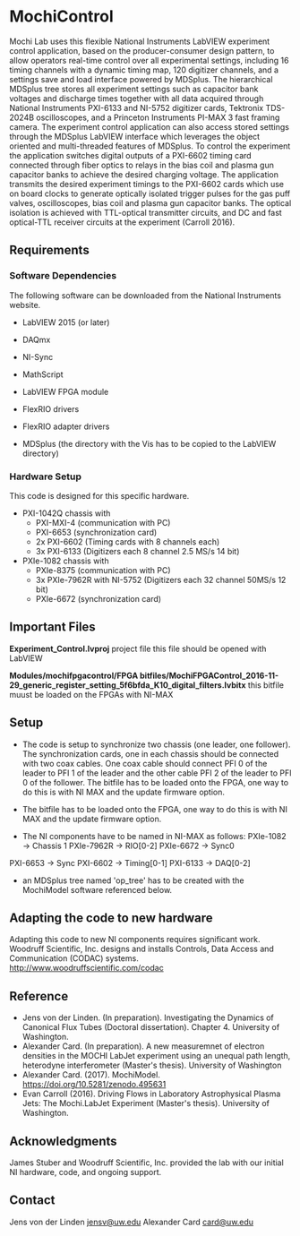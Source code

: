 # MochiControl
Mochi Lab uses this flexible National Instruments LabVIEW experiment control application, based on the producer-consumer design pattern, to allow operators real-time control over all experimental settings, including 16 timing channels with a dynamic timing map, 120 digitizer channels, and a settings save and load interface powered by MDSplus.
The hierarchical MDSplus tree stores all experiment settings such as capacitor bank voltages and discharge times together with all data acquired through National Instruments PXI-6133 and NI-5752 digitizer cards, Tektronix TDS-2024B oscilloscopes, and a Princeton Instruments PI-MAX 3 fast framing camera.
The experiment control application can also access stored settings through the MDSplus LabVIEW interface which leverages the object oriented and multi-threaded features of MDSplus.
To control the experiment the application switches digital outputs of a PXI-6602 timing card connected through fiber optics to relays in the bias coil and plasma gun capacitor banks to achieve the desired charging voltage.
The application transmits the desired experiment timings to the PXI-6602 cards which use on board clocks to generate optically isolated trigger pulses for the gas puff valves, oscilloscopes, bias coil and plasma gun capacitor banks.
The optical isolation is achieved with TTL-optical transmitter circuits, and DC and fast optical-TTL receiver circuits at the experiment (Carroll 2016).

## Requirements
### Software Dependencies
The following software can be downloaded from the National Instruments website.
* LabVIEW 2015 (or later)
* DAQmx
* NI-Sync
* MathScript
* LabVIEW FPGA module
* FlexRIO drivers
* FlexRIO adapter drivers

* MDSplus  (the directory with the Vis has to be copied to the LabVIEW directory)

### Hardware Setup
This code is designed for this specific hardware.
* PXI-1042Q chassis with
    * PXI-MXI-4 (communication with PC)
    * PXI-6653 (synchronization card)
    * 2x PXI-6602 (Timing cards with 8 channels each)
    * 3x PXI-6133 (Digitizers each 8 channel 2.5 MS/s 14 bit)
* PXIe-1082 chassis with
    * PXIe-8375 (communication with PC)
    * 3x PXIe-7962R with NI-5752 (Digitizers each 32 channel 50MS/s 12 bit)
    * PXIe-6672 (synchronization card)

## Important Files
**Experiment_Control.lvproj** project file this file should be opened with LabVIEW


**Modules/mochifpgacontrol/FPGA bitfiles/MochiFPGAControl_2016-11-29_generic_register_setting_5f6bfda_K10_digital_filters.lvbitx** this bitfile muust be loaded on the FPGAs with NI-MAX

## Setup
* The code is setup to synchronize two chassis (one leader, one follower).
The synchronization cards, one in each chassis should be connected with two coax cables.
One coax cable should connect PFI 0 of the leader to PFI 1 of the leader and the other cable PFI 2 of the leader to PFI 0 of the follower.
The bitfile has to be loaded onto the FPGA, one way to do this is with NI MAX and the update firmware option.

* The bitfile has to be loaded onto the FPGA, one way to do this is with NI MAX and the update firmware option.

* The NI components have to be named in NI-MAX as follows:
PXIe-1082 -> Chassis 1
PXIe-7962R -> RIO[0-2]
PXIe-6672 -> Sync0

PXI-6653 -> Sync
PXI-6602 -> Timing[0-1]
PXI-6133 -> DAQ[0-2]

* an MDSplus tree named 'op_tree' has to be created with the MochiModel software referenced below.

## Adapting the code to new hardware
Adapting this code to new NI components requires significant work.
Woodruff Scientific, Inc. designs and installs Controls, Data Access and Communication (CODAC) systems.
http://www.woodruffscientific.com/codac

## Reference
* Jens von der Linden. (In preparation). Investigating the Dynamics of Canonical Flux Tubes (Doctoral dissertation). Chapter 4. University of Washington.
* Alexander Card. (In preparation). A new measuremnet of electron densities in the MOCHI LabJet experiment using an unequal path length, heterodyne interferometer (Master's thesis). University of Washington
* Alexander Card. (2017). MochiModel. https://doi.org/10.5281/zenodo.495631
* Evan Carroll (2016). Driving Flows in Laboratory Astrophysical Plasma Jets: The Mochi.LabJet Experiment (Master's thesis). University of Washington.

## Acknowledgments
James Stuber and Woodruff Scientific, Inc. provided the lab with our initial NI hardware, code, and ongoing support.

## Contact
Jens von der Linden jensv@uw.edu
Alexander Card card@uw.edu
